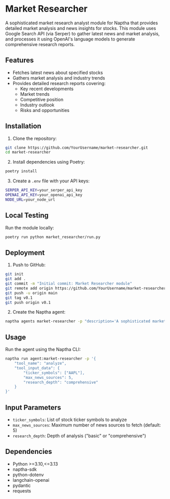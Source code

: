 # Market Researcher

A sophisticated market research analyst module for Naptha that provides detailed market analysis and news insights for stocks. This module uses Google Search API (via Serper) to gather latest news and market analysis, and processes it using OpenAI's language models to generate comprehensive research reports.

## Features

- Fetches latest news about specified stocks
- Gathers market analysis and industry trends
- Provides detailed research reports covering:
  - Key recent developments
  - Market trends
  - Competitive position
  - Industry outlook
  - Risks and opportunities

## Installation

1. Clone the repository:
```bash
git clone https://github.com/YourUsername/market-researcher.git
cd market-researcher
```

2. Install dependencies using Poetry:
```bash
poetry install
```

3. Create a `.env` file with your API keys:
```bash
SERPER_API_KEY=your_serper_api_key
OPENAI_API_KEY=your_openai_api_key
NODE_URL=your_node_url
```

## Local Testing

Run the module locally:
```bash
poetry run python market_researcher/run.py
```

## Deployment

1. Push to GitHub:
```bash
git init
git add .
git commit -m "Initial commit: Market Researcher module"
git remote add origin https://github.com/YourUsername/market-researcher.git
git push -u origin main
git tag v0.1
git push origin v0.1
```

2. Create the Naptha agent:
```bash
naptha agents market-researcher -p "description='A sophisticated market research analyst that provides detailed market analysis and news insights for stocks' parameters='{tool_name: str, tool_input_data: {ticker_symbols: List[str], max_news_sources: int, research_depth: str}}' module_url='https://github.com/YourUsername/market-researcher' module_version='v0.1'"
```

## Usage

Run the agent using the Naptha CLI:
```bash
naptha run agent:market-researcher -p '{
    "tool_name": "analyze",
    "tool_input_data": {
        "ticker_symbols": ["AAPL"],
        "max_news_sources": 5,
        "research_depth": "comprehensive"
    }
}'
```

## Input Parameters

- `ticker_symbols`: List of stock ticker symbols to analyze
- `max_news_sources`: Maximum number of news sources to fetch (default: 5)
- `research_depth`: Depth of analysis ("basic" or "comprehensive")

## Dependencies

- Python >=3.10,<=3.13
- naptha-sdk
- python-dotenv
- langchain-openai
- pydantic
- requests

```
